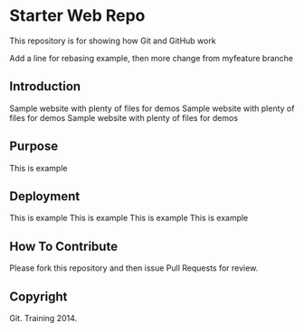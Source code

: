 # Starter Web Repo

This repository is for showing how Git and GitHub work

Add a line for rebasing example, then more change from myfeature branche

## Introduction

Sample website with plenty of files for demos
Sample website with plenty of files for demos
Sample website with plenty of files for demos

## Purpose

This is example

## Deployment

This is example
This is example
This is example
This is example

## How To Contribute

Please fork this repository and then issue Pull Requests for review.


## Copyright

Git. Training 2014.


